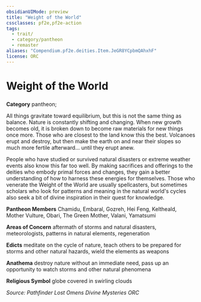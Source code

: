 ```yaml
---
obsidianUIMode: preview
title: "Weight of the World"
cssclasses: pf2e,pf2e-action
tags:
  - trait/
  - category/pantheon
  - remaster
aliases: "Compendium.pf2e.deities.Item.JeGR8YCpbmQAhxhF"
license: ORC
---
```

# Weight of the World

### 

**Category** pantheon; 




All things gravitate toward equilibrium, but this is not the same thing as balance. Nature is constantly shifting and changing. When new growth becomes old, it is broken down to become raw materials for new things once more. Those who are closest to the land know this the best. Volcanoes erupt and destroy, but then make the earth on and near their slopes so much more fertile afterward... until they erupt anew.

People who have studied or survived natural disasters or extreme weather events also know this far too well. By making sacrifices and offerings to the deities who embody primal forces and changes, they gain a better understanding of how to harness these energies for themselves. Those who venerate the Weight of the World are usually spellcasters, but sometimes scholars who look for patterns and meaning in the natural world's cycles also seek a bit of divine inspiration in their quest for knowledge.

**Pantheon Members** Chamidu, Embaral, Gozreh, Hei Feng, Keltheald, Mother Vulture, Obari, The Green Mother, Valani, Yamatsumi

**Areas of Concern** aftermath of storms and natural disasters, meteorologists, patterns in natural elements, regeneration

**Edicts** meditate on the cycle of nature, teach others to be prepared for storms and other natural hazards, wield the elements as weapons

**Anathema** destroy nature without an immediate need, pass up an opportunity to watch storms and other natural phenomena

**Religious Symbol** globe covered in swirling clouds

*Source: Pathfinder Lost Omens Divine Mysteries*
*ORC*